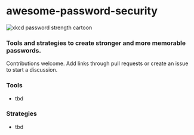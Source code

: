 # awesome-password-security
![xkcd password strength cartoon](https://imgs.xkcd.com/comics/password_strength.png)

### Tools and strategies to create stronger and more memorable passwords.

Contributions welcome. Add links through pull requests or create an issue to start a discussion.

### Tools
- tbd
### Strategies
- tbd

